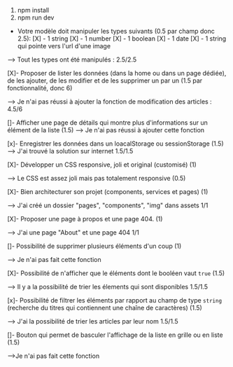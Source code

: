 1. npm install
2. npm run dev

- Votre modèle doit manipuler les types suivants (0.5 par champ donc 2.5):
[X]    - 1 string
[X]    - 1 number
[X]    - 1 boolean
[X]    - 1 date
[X]    - 1 string qui pointe vers l'url d'une image

--> Tout les types ont été manipulés : 2.5/2.5

[X]- Proposer de lister les données (dans la home ou dans un page dédiée), de les ajouter, de les modifier et de les supprimer un par un (1.5 par fonctionnalité, donc 6)

--> Je n'ai pas réussi à ajouter la fonction de modification des articles : 4.5/6


[]- Afficher une page de détails qui montre plus d'informations sur un élément de la liste (1.5)
--> Je n'ai pas réussi à ajouter cette fonction

[x]- Enregistrer les données dans un loacalStorage ou sessionStorage (1.5)
--> J'ai trouvé la solution sur internet 1.5/1.5

[X]- Développer un CSS responsive, joli et original (customisé) (1)

--> Le CSS est assez joli mais pas totalement responsive (0.5)

[X]- Bien architecturer son projet (components, services et pages) (1)

--> J'ai créé un dossier "pages", "components", "img" dans assets 1/1

[X]- Proposer une page à propos et une page 404. (1)

--> J'ai une page "About" et une page 404 1/1

[]- Possibilité de supprimer plusieurs éléments d'un coup (1)

--> Je n'ai pas fait cette fonction

[X]- Possibilité de n'afficher que le éléments dont le booléen vaut `true` (1.5)

--> Il y a la possibilité de trier les élements qui sont disponibles 1.5/1.5

[x]- Possibilité de filtrer les éléments par rapport au champ de type `string` (recherche du titres qui contiennent une chaîne de caractères) (1.5)

--> J'ai la possibilité de trier les articles par leur nom 1.5/1.5 

[]- Bouton qui permet de basculer l'affichage de la liste en grille ou en liste (1.5)

-->Je n'ai pas fait cette fonction
